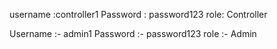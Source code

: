 username :controller1 
Password : password123
role: Controller

Username :- admin1
Password :- password123
role :- Admin
